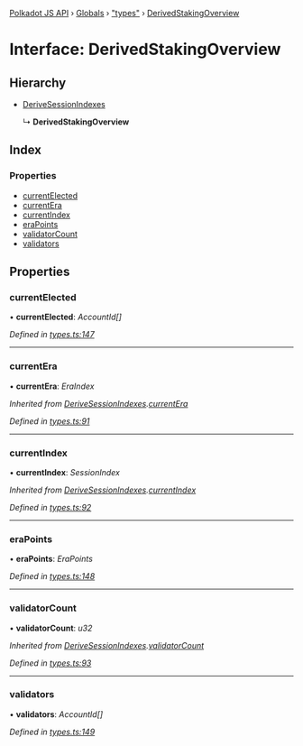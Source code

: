 [Polkadot JS API](../README.md) › [Globals](../globals.md) › ["types"](../modules/_types_.md) › [DerivedStakingOverview](_types_.derivedstakingoverview.md)

# Interface: DerivedStakingOverview

## Hierarchy

* [DeriveSessionIndexes](_types_.derivesessionindexes.md)

  ↳ **DerivedStakingOverview**

## Index

### Properties

* [currentElected](_types_.derivedstakingoverview.md#currentelected)
* [currentEra](_types_.derivedstakingoverview.md#currentera)
* [currentIndex](_types_.derivedstakingoverview.md#currentindex)
* [eraPoints](_types_.derivedstakingoverview.md#erapoints)
* [validatorCount](_types_.derivedstakingoverview.md#validatorcount)
* [validators](_types_.derivedstakingoverview.md#validators)

## Properties

###  currentElected

• **currentElected**: *AccountId[]*

*Defined in [types.ts:147](https://github.com/polkadot-js/api/blob/db59fbff25/packages/api-derive/src/types.ts#L147)*

___

###  currentEra

• **currentEra**: *EraIndex*

*Inherited from [DeriveSessionIndexes](_types_.derivesessionindexes.md).[currentEra](_types_.derivesessionindexes.md#currentera)*

*Defined in [types.ts:91](https://github.com/polkadot-js/api/blob/db59fbff25/packages/api-derive/src/types.ts#L91)*

___

###  currentIndex

• **currentIndex**: *SessionIndex*

*Inherited from [DeriveSessionIndexes](_types_.derivesessionindexes.md).[currentIndex](_types_.derivesessionindexes.md#currentindex)*

*Defined in [types.ts:92](https://github.com/polkadot-js/api/blob/db59fbff25/packages/api-derive/src/types.ts#L92)*

___

###  eraPoints

• **eraPoints**: *EraPoints*

*Defined in [types.ts:148](https://github.com/polkadot-js/api/blob/db59fbff25/packages/api-derive/src/types.ts#L148)*

___

###  validatorCount

• **validatorCount**: *u32*

*Inherited from [DeriveSessionIndexes](_types_.derivesessionindexes.md).[validatorCount](_types_.derivesessionindexes.md#validatorcount)*

*Defined in [types.ts:93](https://github.com/polkadot-js/api/blob/db59fbff25/packages/api-derive/src/types.ts#L93)*

___

###  validators

• **validators**: *AccountId[]*

*Defined in [types.ts:149](https://github.com/polkadot-js/api/blob/db59fbff25/packages/api-derive/src/types.ts#L149)*
